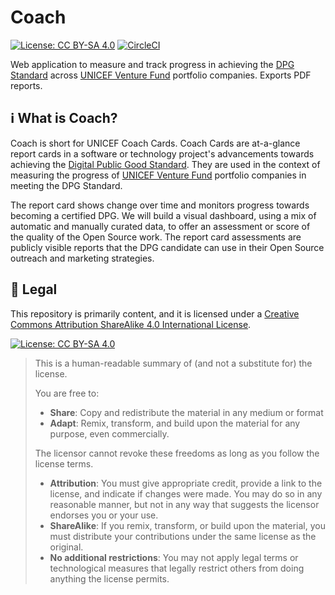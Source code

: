 Coach
=====

[![License: CC BY-SA 4.0][cc-by-sa-shield]][cc-by-sa-legal]
[![CircleCI](https://circleci.com/gh/unicef/coach/tree/main.svg?style=shield)](https://circleci.com/gh/unicef/coach/tree/main)

Web application to measure and track progress in achieving the [DPG Standard][1] across [UNICEF Venture Fund][2] portfolio companies.
Exports PDF reports.


## :information_source: What is Coach?

Coach is short for UNICEF Coach Cards.
Coach Cards are at-a-glance report cards in a software or technology project's advancements towards achieving the [Digital Public Good Standard][1].
They are used in the context of measuring the progress of [UNICEF Venture Fund][2] portfolio companies in meeting the DPG Standard.

The report card shows change over time and monitors progress towards becoming a certified DPG.
We will build a visual dashboard, using a mix of automatic and manually curated data, to offer an assessment or score of the quality of the Open Source work.
The report card assessments are publicly visible reports that the DPG candidate can use in their Open Source outreach and marketing strategies.


## :memo: Legal

This repository is primarily content, and it is licensed under a [Creative Commons Attribution ShareAlike 4.0 International License][cc-by-sa-legal].

[![License: CC BY-SA 4.0][cc-by-sa-image]][cc-by-sa-legal]

> This is a human-readable summary of (and not a substitute for) the license.
>
> You are free to:
> * **Share**:
>   Copy and redistribute the material in any medium or format
> * **Adapt**:
>   Remix, transform, and build upon the material for any purpose, even commercially.
>
> The licensor cannot revoke these freedoms as long as you follow the license terms.
>
> * **Attribution**:
>   You must give appropriate credit, provide a link to the license, and indicate if changes were made.
>   You may do so in any reasonable manner, but not in any way that suggests the licensor endorses you or your use.
> * **ShareAlike**:
>   If you remix, transform, or build upon the material, you must distribute your contributions under the same license as the original.
> * **No additional restrictions**:
>   You may not apply legal terms or technological measures that legally restrict others from doing anything the license permits.

[1]: https://digitalpublicgoods.net/standard/
[2]: https://www.unicefinnovationfund.org/
[cc-by-sa-image]: https://licensebuttons.net/l/by-sa/4.0/88x31.png
[cc-by-sa-legal]: https://creativecommons.org/licenses/by-sa/4.0/
[cc-by-sa-shield]: https://img.shields.io/badge/License-CC%20BY--SA%204.0-blue.svg
